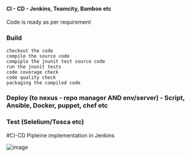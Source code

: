 

#### CI - CD - Jenkins, Teamcity, Bamboo etc

Code is ready as per requirement

### Build
	checkout the code
	compile the source code
	compiple the jnunit test source code
	run the jnunit tests
	code coverage check
	code quality check	
	packaging the compiled code
	
### Deploy (to nexus - repo manager AND env/server) - Script, Ansible, Docker, puppet, chef etc

### Test (Selelium/Tosca etc)


#CI-CD Pipleine implementation in Jenkins


![image](https://user-images.githubusercontent.com/24622526/42419961-19fe5396-82dc-11e8-9725-27550de8b34a.png)
